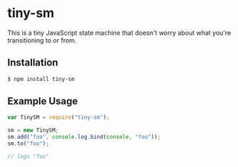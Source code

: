 # tiny-sm

This is a tiny JavaScript state machine that doesn't worry about what you're
transitioning to or from.

## Installation

```sh
$ npm install tiny-sm
```

## Example Usage

```js
var TinySM = require("tiny-sm");

sm = new TinySM;
sm.add("foo", console.log.bind(console, "foo"));
sm.to("foo");

// logs "foo"
```
